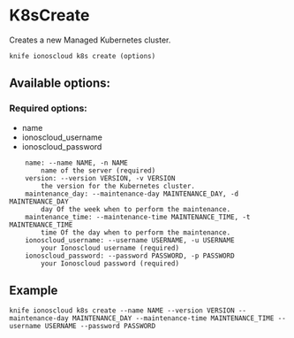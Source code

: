 # K8sCreate

Creates a new Managed Kubernetes cluster.

```text
knife ionoscloud k8s create (options)
```

## Available options:

### Required options:

* name
* ionoscloud_username
* ionoscloud_password

```text
    name: --name NAME, -n NAME
        name of the server (required)
    version: --version VERSION, -v VERSION
        the version for the Kubernetes cluster.
    maintenance_day: --maintenance-day MAINTENANCE_DAY, -d MAINTENANCE_DAY
        day Of the week when to perform the maintenance.
    maintenance_time: --maintenance-time MAINTENANCE_TIME, -t MAINTENANCE_TIME
        time Of the day when to perform the maintenance.
    ionoscloud_username: --username USERNAME, -u USERNAME
        your Ionoscloud username (required)
    ionoscloud_password: --password PASSWORD, -p PASSWORD
        your Ionoscloud password (required)
```

## Example

```text
knife ionoscloud k8s create --name NAME --version VERSION --maintenance-day MAINTENANCE_DAY --maintenance-time MAINTENANCE_TIME --username USERNAME --password PASSWORD
```
